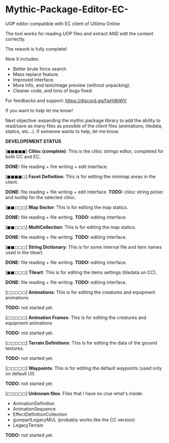 # Mythic-Package-Editor-EC-
UOP editor compatible with EC client of Ultilma Online

The tool works for reading UOP files and extract AND edit the content correctly.

The rework is fully complete!

Now it includes:
- Better brute force search
- Mass replace feature.
- Improved interface.
- More info, and text/image preview (without unpacking).
- Cleaner code, and tons of bugs fixed.

For feedbacks and support: https://discord.gg/fwH4bWV

If you want to help let me know!


Next objective: expanding the mythic.package library to add the ability to read/save as many files as possible of the client files (animations, tiledata, statics, etc...). If someone wants to help, let me know.

<b>DEVELOPEMENT STATUS</b>

[◼◼◼◼◼] <b>Cliloc (complete)</b>:
This is the cliloc strings editor, completed for both CC and EC.

<b>DONE:</b> file reading + fire writing + edit interface. 

[◼◼◼◼◻] <b>Facet Definition</b>: 
This is for editing the minimap areas in the client.

<b>DONE:</b> file reading + file writing + edit interface. 
<b>TODO:</b> cliloc string picker and tooltip for the selected cliloc.

[◼◼◻◻◻] <b>Map Sector</b>:
This is for editing the map statics.

<b>DONE:</b> file reading + file writing. 
<b>TODO:</b> editing interface.

[◼◼◻◻◻] <b>MultiCollection</b>:
This is for editing the map statics.

<b>DONE:</b> file reading + file writing. 
<b>TODO:</b> editing interface.

[◼◼◻◻◻] <b>String Dictionary</b>:
This is for some internal file and item names used in the tileart.

<b>DONE:</b> file reading + file writing. 
<b>TODO:</b> editing interface.

[◼◼◻◻◻] <b>Tileart</b>:
This is for editing the items settings (tiledata on CC).

<b>DONE:</b> file reading + file writing. 
<b>TODO:</b> editing interface.

[◻◻◻◻◻] <b>Animations</b>:
This is for editing the creatures and equipment animations

<b>TODO:</b> not started yet.

[◻◻◻◻◻] <b>Animation Frames</b>:
This is for editing the creatures and equipment animations

<b>TODO:</b> not started yet.

[◻◻◻◻◻] <b>Terrain Definitions</b>:
This is for editing the data of the ground textures.

<b>TODO:</b> not started yet.

[◻◻◻◻◻] <b>Waypoints</b>:
This is for editing the default waypoints (used only on default UI).

<b>TODO:</b> not started yet.

[◻◻◻◻◻] <b>Unknown files</b>:
Files that I have no clue what's inside:
- AnimationDefinition
- AnimationSequence
- EffectDefinitionCollection
- gumpartLegacyMUL (probably works like the CC version)
- LegacyTerrain

<b>TODO:</b> not started yet.

